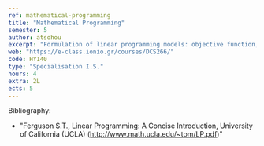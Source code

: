 ```yaml
---
ref: mathematical-programming
title: "Mathematical Programming"
semester: 5
author: atsohou
excerpt: "Formulation of linear programming models: objective function, constraints, standard maximization and minimization problems. Feasibility, unboundness, multiple optimal solutions. Solution with graphical representation. Simplex algorithm and method: slack variables, optimality conditions, artificial variables. Simplex algorithm in matrix form. The two-phase simplex method. The big-M method. Duality, the Duality Theorem, financial interpretation of the Dual. The Dual simplex method. Sensitivity Analysis, changes on the values of the objective function and the Right Hand Side values. Integer linear programming, production planning, transportation problems."
web: "https://e-class.ionio.gr/courses/DCS266/"
code: ΗΥ140
type: "Specialisation I.S."
hours: 4
extra: 2L
ects: 5
---
```



Bibliography: 
  - "Ferguson S.T., Linear Programming: A Concise Introduction, University of California (UCLA)
  (http://www.math.ucla.edu/~tom/LP.pdf)"
